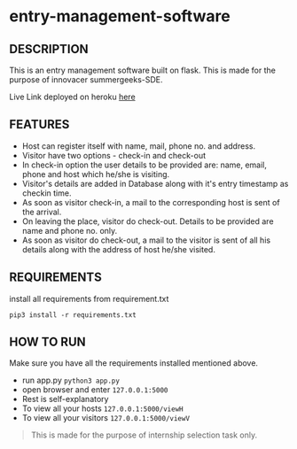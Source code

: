 # entry-management-software

## DESCRIPTION
This is an entry management software built on flask. This is made for the purpose of innovacer summergeeks-SDE.

Live Link deployed on heroku [here](https://ems-shellkore.herokuapp.com_)
## FEATURES
+ Host can register itself with name, mail, phone no. and address.
+ Visitor have two options - check-in and check-out
+ In check-in option the user details to be provided are: name, email, phone and host which he/she is visiting.
+ Visitor's details are added in Database along with it's entry timestamp as checkin time.
+ As soon as visitor check-in, a mail to the corresponding host is sent of the arrival.
+ On leaving the place, visitor do check-out. Details to be provided are name and phone no. only.
+ As soon as visitor do check-out, a mail to the visitor is sent of all his details along with the address of host he/she visited.

## REQUIREMENTS
install all requirements from requirement.txt

`pip3 install -r requirements.txt`

## HOW TO RUN

Make sure you have all the requirements installed mentioned above.

+ run app.py
  `python3 app.py`
+ open browser and enter `127.0.0.1:5000`
+ Rest is self-explanatory
+ To view all your hosts
	`127.0.0.1:5000/viewH`
+ To view all your visitors
	`127.0.0.1:5000/viewV`

>This is made for the purpose of internship selection task only.
